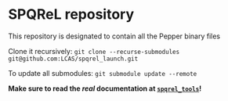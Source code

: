 # SPQReL repository
This repository is designated to contain all the Pepper binary files

Clone it recursively:
``git clone --recurse-submodules git@github.com:LCAS/spqrel_launch.git``

To update all submodules:
``git submodule update --remote``

**Make sure to read the *real* documentation at [`spqrel_tools`](https://github.com/LCAS/spqrel_tools/blob/master/README.md)!**


